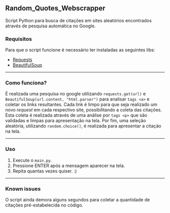 ## Random_Quotes_Webscrapper
 Script Python para busca de citações em sites aleatórios encontrados através de pesquisa automática no Google.

### Requisitos
 Para que o script funcione é necessário ter instaladas as seguintes libs:
 - [Requests](https://pypi.org/project/requests/)
 - [BeautifulSoup](https://pypi.org/project/beautifulsoup4/)
 
---

### Como funciona?
 É realizada uma pesquisa no google utilizando `requests.get(url)` e `BeautifulSoup(url.content, "html.parser")` para analisar `tags <a>` e coletar os links resultantes. Cada link é limpo para que seja realizado um novo _request_ em cada respectivo site, possibilitando a coleta das citações. Esta coleta é realizada através de uma análise por `tags <p>` que são validadas e limpas para apresentação na tela. Por fim, uma seleção aleatória, utilizando `random.choice()`, é realizada para apresentar a citação na tela.
 
---

### Uso
 1. Execute o `main.py`.
 2. Pressione ENTER após a mensagem aparecer na tela.
 3. Repita quantas vezes quiser. :)
 
---

### Known issues
 O script ainda demora alguns segundos para coletar a quantidade de citações pré-estabelecida no código.
